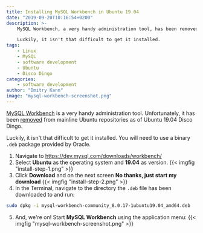```yaml
---
title: Installing MySQL Workbench in Ubuntu 19.04
date: "2019-09-20T10:16:54+0200"
description: >-
    MySQL Workbench, a very handy administration tool, has been removed from mainline Ubuntu repositories as of Ubuntu 19.04.

    Luckily, it isn't that difficult to get it installed.
tags:
    - Linux
    - MySQL
    - software development
    - Ubuntu
    - Disco Dingo
categories:
    - software development
author: "Dmitry Kann"
image: "mysql-workbench-screenshot.png"
---
```


[MySQL Workbench](https://www.mysql.com/products/workbench/) is a very handy administration tool. Unfortunately, it has been [removed](https://www.reddit.com/r/Ubuntu/comments/bg0zvd/mysql_workbench_not_available_in_ubuntu_1904/) from mainline Ubuntu repositories as of Ubuntu 19.04 Disco Dingo.

Luckily, it isn't that difficult to get it installed. You will need to use a binary `.deb` package provided by Oracle.

1. Navigate to https://dev.mysql.com/downloads/workbench/
2. Select **Ubuntu** as the operating system and **19.04** as version. {{< imgfig "install-step-1.png" >}}
3. Click **Download** and on the next screen **No thanks, just start my download** {{< imgfig "install-step-2.png" >}}
4. In the Terminal, navigate to the directory the `.deb` file has been downloaded to and run:
```bash
sudo dpkg -i mysql-workbench-community_8.0.17-1ubuntu19.04_amd64.deb
```
5. And, we're on! Start **MySQL Workbench** using the application menu: {{< imgfig "mysql-workbench-screenshot.png" >}}